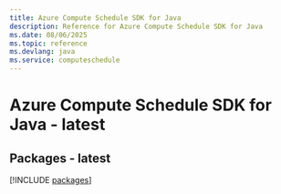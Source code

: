 ```yaml
---
title: Azure Compute Schedule SDK for Java
description: Reference for Azure Compute Schedule SDK for Java
ms.date: 08/06/2025
ms.topic: reference
ms.devlang: java
ms.service: computeschedule
---
```

# Azure Compute Schedule SDK for Java - latest
## Packages - latest
[!INCLUDE [packages](compute-schedule-index.md)]